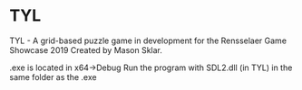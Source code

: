 # TYL
TYL - A grid-based puzzle game in development for the Rensselaer Game Showcase 2019
Created by Mason Sklar.

.exe is located in x64->Debug
Run the program with SDL2.dll (in TYL) in the same folder as the .exe
